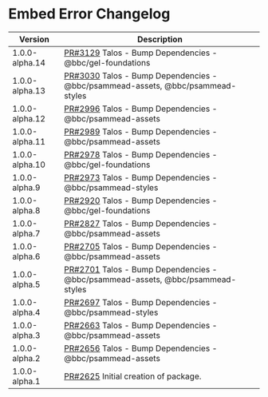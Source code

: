 # Embed Error Changelog

| Version       | Description                                                                       |
|---------------|-----------------------------------------------------------------------------------|
| 1.0.0-alpha.14 | [PR#3129](https://github.com/bbc/psammead/pull/3129) Talos - Bump Dependencies - @bbc/gel-foundations |
| 1.0.0-alpha.13 | [PR#3030](https://github.com/bbc/psammead/pull/3030) Talos - Bump Dependencies - @bbc/psammead-assets, @bbc/psammead-styles |
| 1.0.0-alpha.12 | [PR#2996](https://github.com/bbc/psammead/pull/2996) Talos - Bump Dependencies - @bbc/psammead-assets |
| 1.0.0-alpha.11 | [PR#2989](https://github.com/bbc/psammead/pull/2989) Talos - Bump Dependencies - @bbc/psammead-assets |
| 1.0.0-alpha.10 | [PR#2978](https://github.com/bbc/psammead/pull/2978) Talos - Bump Dependencies - @bbc/gel-foundations |
| 1.0.0-alpha.9 | [PR#2973](https://github.com/bbc/psammead/pull/2973) Talos - Bump Dependencies - @bbc/psammead-styles |
| 1.0.0-alpha.8 | [PR#2920](https://github.com/bbc/psammead/pull/2920) Talos - Bump Dependencies - @bbc/gel-foundations |
| 1.0.0-alpha.7 | [PR#2827](https://github.com/bbc/psammead/pull/2827) Talos - Bump Dependencies - @bbc/psammead-assets |
| 1.0.0-alpha.6 | [PR#2705](https://github.com/bbc/psammead/pull/2705) Talos - Bump Dependencies - @bbc/psammead-assets |
| 1.0.0-alpha.5 | [PR#2701](https://github.com/bbc/psammead/pull/2701) Talos - Bump Dependencies - @bbc/psammead-assets, @bbc/psammead-styles |
| 1.0.0-alpha.4 | [PR#2697](https://github.com/bbc/psammead/pull/2697) Talos - Bump Dependencies - @bbc/psammead-styles |
| 1.0.0-alpha.3 | [PR#2663](https://github.com/bbc/psammead/pull/2663) Talos - Bump Dependencies - @bbc/psammead-assets |
| 1.0.0-alpha.2 | [PR#2656](https://github.com/bbc/psammead/pull/2656) Talos - Bump Dependencies - @bbc/psammead-assets |
| 1.0.0-alpha.1 | [PR#2625](https://github.com/bbc/psammead/pull/2625) Initial creation of package. |
